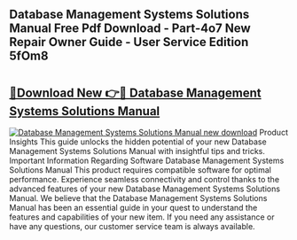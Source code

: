 ## Database Management Systems Solutions Manual Free Pdf Download - Part-4o7 New Repair Owner Guide - User Service Edition 5fOm8

# <h2><a href="http://bc52556.oget.top/?id=Database+Management+Systems+Solutions+Manual">🔗Download New 👉🔴 Database Management Systems Solutions Manual</a></h2>

[![Database Management Systems Solutions Manual new download](https://i.imgur.com/5g1atiW.png)](http://bc52556.oget.top/?id=Database+Management+Systems+Solutions+Manual)
Product Insights This guide unlocks the hidden potential of your new Database Management Systems Solutions Manual with insightful tips and tricks. Important Information Regarding Software Database Management Systems Solutions Manual This product requires compatible software for optimal performance. Experience seamless connectivity and control thanks to the advanced features of your new Database Management Systems Solutions Manual. We believe that the Database Management Systems Solutions Manual has been an essential guide in your quest to understand the features and capabilities of your new item. If you need any assistance or have any questions, our customer service team is always available.
